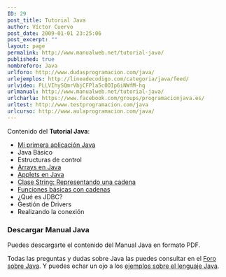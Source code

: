 ```yaml
---
ID: 29
post_title: Tutorial Java
author: Víctor Cuervo
post_date: 2009-01-01 23:25:06
post_excerpt: ""
layout: page
permalink: http://www.manualweb.net/tutorial-java/
published: true
nombreforo: Java
urlforo: http://www.dudasprogramacion.com/java/
urlejemplos: http://lineadecodigo.com/categoria/java/feed/
urlvideo: PLLVIhySQmrVbjCFPla5c0OIp6iNWfM-hq
urlmanual: http://www.manualweb.net/tutorial-java/
urlcharla: https://www.facebook.com/groups/programacionjava.es/
urltest: http://www.testprogramacion.com/java
urlcurso: http://www.aulaprogramacion.com/java/
---
```


Contenido del **Tutorial Java**:

<ul>
	<li><a title="Mi primera aplicación Java" href="http://www.manualweb.net/java/mi-primera-aplicacion-java/">Mi primera aplicación Java</a></li>
	<li>Java Básico</li>
	<li>Estructuras de control</li>
	<li><a title="Arrays en Java" href="http://www.manualweb.net/java/arrays-en-java/">Arrays en Java</a></li>
	<li><a title="Applets en Java" href="http://www.manualweb.net/java/applets-en-java/">Applets en Java</a></li>
	<li><a title="Clase String: Representando una cadena" href="http://www.manualweb.net/java/clase-string-representando-una-cadena/">Clase String: Representando una cadena</a></li>
	<li><a title="Funciones básicas con cadenas" href="http://www.manualweb.net/java/funciones-basicas-con-cadenas/">Funciones básicas con cadenas</a></li>
	<li>¿Qué es JDBC?</li>
	<li>Gestión de Drivers</li>
	<li>Realizando la conexión</li>
</ul>

### Descargar Manual Java
Puedes descargarte el contenido del Manual Java en formato PDF.


Todas las preguntas y dudas sobre Java las puedes consultar en el <a title="Foro sobre Java" href="http://www.dudasprogramacion.com/java">Foro sobre Java</a>. Y puedes echar un ojo a los <a title="ejemplos sobre Java" href="http://lineadecodigo.com/java/">ejemplos sobre el lenguaje Java</a>.

